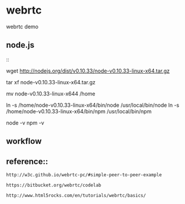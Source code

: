 webrtc
======

webrtc demo


node.js
------

::

  wget http://nodejs.org/dist/v0.10.33/node-v0.10.33-linux-x64.tar.gz
  
  tar xf node-v0.10.33-linux-x64.tar.gz
  
  mv node-v0.10.33-linux-x644 /home
  
  
  ln -s /home/node-v0.10.33-linux-x64/bin/node /usr/local/bin/node
  ln -s /home/node-v0.10.33-linux-x64/bin/npm /usr/local/bin/npm
  
  node -v
  npm -v



workflow
------








reference::
------

    http://w3c.github.io/webrtc-pc/#simple-peer-to-peer-example
    
    https://bitbucket.org/webrtc/codelab
    
    http://www.html5rocks.com/en/tutorials/webrtc/basics/
    
    
